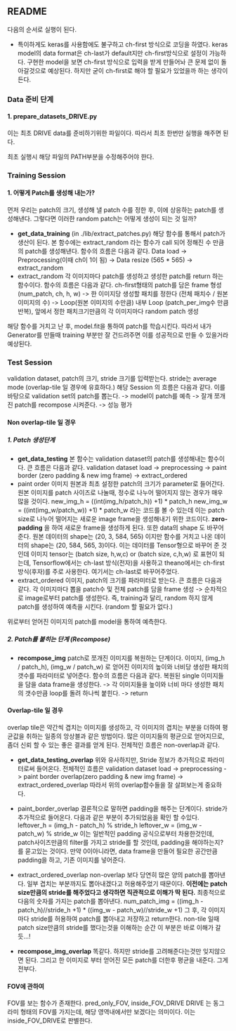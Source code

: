 ## README

다음의 순서로 실행이 된다.
+ 특이하게도 keras를 사용함에도 불구하고 ch-first 방식으로 코딩을 하였다.
keras model의 data format은 ch-last가 default지만 ch-first방식으로 설정이 가능하다.
구현한 model을 보면 ch-first 방식으로 입력을 받게 만들어놔 큰 문제 없이 돌아갈것으로 예상된다.
하지만 굳이 ch-first로 해야 할 필요가 있었을까 하는 생각이 든다.

### Data 준비 단계
#### 1. prepare_datasets_DRIVE.py

이는 최초 DRIVE data를 준비하기위한 파일이다.
따라서 최초 한번만 실행을 해주면 된다. 

최초 실행시 해당 파일의 PATH부분을 수정해주어야 한다.


### Training Session
#### 1. 어떻게 Patch를 생성해 내는가?
먼저 우리는 patch의 크기, 생성해 낼 patch 수를 정한 후, 이에 상응하는 patch를 생성해낸다.
그렇다면 이러한 random patch는 어떻게 생성이 되는 것 일까?
- **get_data_training** (in ./lib/extract_patches.py)
해당 함수를 통해서 patch가 생산이 된다.
본 함수에는 extract_random 라는 함수가 call 되어 정해진 수 만큼의 patch를 생성해낸다.
함수의 흐름은 다음과 같다. Data load -> Preprocessing(이때 ch이 1이 됨) -> Data resize (565  * 565) -> extract_random
- extract_random
각 이미지마다 patch를 생성하고 생성한 patch를 return 하는 함수이다.
함수의 흐름은 다음과 같다.
ch-first형태의 patch를 담은 frame 형성(num_patch, ch, h, w) -> 한 이미지당 생성할 패치를 정한다 (전체 패치수 / 원본 이미지의 수)
-> Loop(원본 이미지의 수만큼) 내부 Loop (patch_per_img수 만큼 반복), 앞에서 정한 패치크기만큼의 각 이미지마다 random patch 생성

해당 함수를 거치고 난 후, model.fit을 통하여 patch를 학습시킨다.
따라서 내가 Generator를 만들때 training 부분만 잘 건드려주면 이를 성공적으로 만들 수 있을거라 예상된다.

### Test Session
validation dataset, patch의 크기, stride 크기를 입력받는다. stride는 average mode (overlap-tile 일 경우에 유효하다.)
해당 Session 의 흐름은 다음과 같다.
이를 바탕으로 validation set의 patch를 뽑는다. -> model이 patch를 예측 -> 잘개 쪼개진 patch를 recompose 시켜준다. -> 성능 평가

#### Non overlap-tile 일 경우
##### 1. Patch 생성단계
- **get_data_testing**
본 함수는 validation dataset의 patch를 생성해내는 함수이다.
큰 흐름은 다음과 같다.
validation dataset load -> preprocessing -> paint border (zero padding & new img frame) -> extract_ordered
- paint order
이미지 원본과 최초 설정한 patch의 크기가 parameter로 들어간다.
원본 이미지를 patch 사이즈로 나눌때, 정수로 나누어 떨어지지 않는 경우가 매우 많을 것이다.
new_img_h = ((int(img_h/patch_h)) +1) * patch_h
new_img_w = ((int(img_w/patch_w)) +1) * patch_w
라는 코드를 볼 수 있는데 이는 patch size로 나누어 떨어지는 새로운 image frame을 생성해내기 위한 코드이다.
**zero-padding** 을 하여 새로운 frame을 생성하게 된다.
또한 data의 shape 도 바꾸어 준다.
원본 데이터의 shape는 (20, 3, 584, 565) 이지만 함수를 거치고 나온 데이터의 shape는 (20, 584, 565, 3)이다. 
이는 데이터를 Tensor형으로 바꾸어 준 것인데 이미지 tensor는 (batch size, h,w,c) or (batch size, c,h,w) 로 표현이 되는데,
Tensorflow에서는 ch-last 방식(전자)을 사용하고 theano에서는 ch-first방식(후자)를 주로 사용한다. 여기서는 ch-last로 바꾸어주었다.
- extract_ordered
이미지, patch의 크기를 파라미터로 받는다.
큰 흐름은 다음과 같다.
각 이미지마다 뽑을 patch수 및 전체 patch를 담을 frame 생성 -> 순차적으로 image로부터 patch를 생성한다.
즉, training과 달리, random 하지 않게 patch를 생성하여 예측을 시킨다. (random 할 필요가 없다.)

위로부터 얻어진 이미지의 patch를 model을 통하여 예측한다.

##### 2. Patch를 붙히는 단계 (Recompose)
- **recompose_img** 
patch로 쪼개진 이미지를 복원하는 단계이다.
이미지, (img_h / patch_h), (img_w / patch_w) 로 얻어진 이미지의 높이와 너비당 생성한 패치의 갯수를 파라미터로 넣어준다. 
함수의 흐름은 다음과 같다.
복원된 single 이미지들을 담을 data frame을 생성한다. -> 각 이미지들을 높이와 너비 마다 생성한 패치의 갯수만큼 loop를 돌려 하나씩 붙힌다. -> return


#### Overlap-tile 일 경우
overlap tile은 약간씩 겹치는 이미지를 생성하고, 각 이미지의 겹치는 부분을 더하여 평균값을 취하는 일종의 앙상블과 같은 방법이다.
많은 이미지들의 평균으로 얻어지므로, 좀더 신뢰 할 수 있는 좋은 결과를 얻게 된다.
전체적인 흐름은 non-overlap과 같다. 

- **get_data_testing_overlap**
위와 유사하지만, Stride 정보가 추가적으로 파라미터로써 들어온다.
전체적인 흐름은 
validation dataset load -> preprocessing -> paint border overlap(zero padding & new img frame) -> extract_ordered_overlap
따라서 위의 overlap함수들을 잘 살펴보는게 중요하다. 
- paint_border_overlap
결론적으로 말하면 padding을 해주는 단계이다.
stride가 추가적으로 들어온다.
다음과 같은 부분이 추가되었음을 확인 할 수있다.
leftover_h = (img_h - patch_h) % stride_h
leftover_w = (img_w - patch_w) % stride_w
이는 일반적인 padding 공식으로부터 차용한것인데, patch사이즈만큼의 filter를 가지고 stride를 할 것인데,
padding을 해야하는지? 를 묻고있는 것이다.
만약 0이아니라면, data frame을 만들어 필요한 공간만큼 padding을 하고, 기존 이미지를 넣어준다.
- extract_ordered_overlap
non-overlap 보다 당연히 많은 양의 patch를 뽑아낸다.
일부 겹치는 부분까지도 뽑아내겠다고 허용해주었기 때문이다.
**이전에는 patch size만큼의 stride를 해주었다고 생각하면 직관적으로 이해가 딱 된다.**
최종적으로 다음의 숫자를 가지는 patch를 뽑아낸다.
num_patch_img = ((img_h - patch_h)//stride_h +1) * ((img_w - patch_w)//stride_w +1)
그 후, 각 이미지마다 stride를 허용하여 patch를 뽑아내고 저장하고 return한다.
non-tile 일때 patch size만큼의 stride를 했다는것을 이해하는 순간 이 부분은 바로 이해가 갈듯...!

- **recompose_img_overlap**
똑같다. 하지만 stride를 고려해준다는것만 잊지않으면 된다.
그리고 한 이미지로 부터 얻어진 모든 patch를 더한후 평균을 내준다.
그게 전부다.

#### FOV에 관하여
FOV를 보는 함수가 존재한다. pred_only_FOV, inside_FOV_DRIVE
DRIVE 는 동그라미 형태의 FOV를 가지는데,
해당 영역내에서만 보겠다는 의미이다. 이는 inside_FOV_DRIVE로 판별한다.


